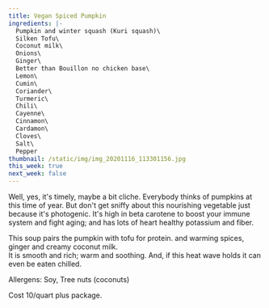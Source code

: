 ```yaml
---
title: Vegan Spiced Pumpkin
ingredients: |-
  Pumpkin and winter squash (Kuri squash)\
  Silken Tofu\
  Coconut milk\
  Onions\
  Ginger\
  Better than Bouillon no chicken base\
  Lemon\
  Cumin\
  Coriander\
  Turmeric\
  Chili\
  Cayenne\
  Cinnamon\
  Cardamon\
  Cloves\
  Salt\
  Pepper
thumbnail: /static/img/img_20201116_113301156.jpg
this_week: true
next_week: false
---
```

Well, yes, it's timely, maybe a bit cliche. Everybody thinks of pumpkins at this time of year. But don't get sniffy about this nourishing vegetable just because it's photogenic. It's high in beta carotene to boost your immune system and fight aging; and has lots of heart healthy potassium and fiber. 

This soup pairs the pumpkin with tofu for protein. and warming spices, ginger and creamy coconut milk. \
It is smooth and rich; warm and soothing. And, if this heat wave holds it can even be eaten chilled.

Allergens: Soy, Tree nuts (coconuts)

Cost 10/quart plus package.